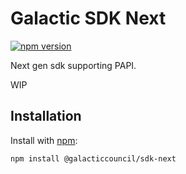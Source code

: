 # Galactic SDK Next

[![npm version](https://img.shields.io/npm/v/@galacticcouncil/sdk-next.svg)](https://www.npmjs.com/package/@galacticcouncil/sdk-next)

Next gen sdk supporting PAPI.

WIP

## Installation

Install with [npm](https://www.npmjs.com/):

`npm install @galacticcouncil/sdk-next`
